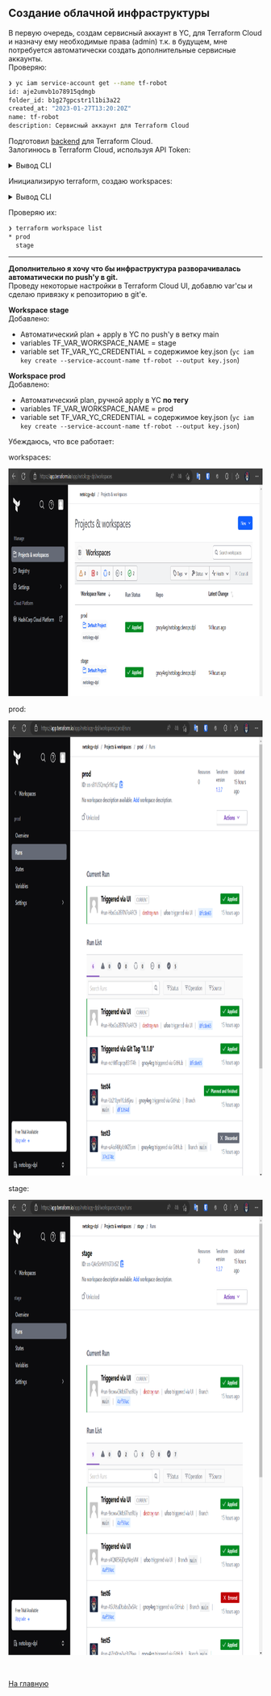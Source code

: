 ## Создание облачной инфраструктуры

В первую очередь, создам сервисный аккаунт в YC, для Terraform Cloud и назначу ему необходимые права (admin) т.к. в будущем, мне потребуется автоматически создать дополнительные сервисные аккаунты.  
Проверяю:  
```bash
❯ yc iam service-account get --name tf-robot
id: aje2umvb1o78915qdmgb
folder_id: b1g27gpcstr1l1bi3a22
created_at: "2023-01-27T13:20:20Z"
name: tf-robot
description: Сервисный аккаунт для Terraform Cloud
```

Подготовил [backend](../terraform/provider.tf) для Terraform Cloud.  
Залогинюсь в Terraform Cloud, используя API Token:

<details>
    <summary>Вывод CLI</summary>
    
```bash
❯ terraform login
Terraform will request an API token for app.terraform.io using your browser.

If login is successful, Terraform will store the token in plain text in
the following file for use by subsequent commands:
    /home/schipyshev/.terraform.d/credentials.tfrc.json

Do you want to proceed?
  Only 'yes' will be accepted to confirm.

  Enter a value: yes


---------------------------------------------------------------------------------

/usr/bin/x-www-browser: line 108: /c/Windows/System32/reg.exe: No such file or directory
/usr/bin/x-www-browser: line 98: /c/Windows/System32/chcp.com: No such file or directory
/usr/bin/x-www-browser: line 103: /c/Windows/System32/WindowsPowerShell/v1.0/powershell.exe: No such file or directory
/usr/bin/x-www-browser: line 98: /c/Windows/System32/chcp.com: No such file or directory
/usr/bin/xdg-open: 869: firefox: not found
/usr/bin/xdg-open: 869: iceweasel: not found
/usr/bin/xdg-open: 869: seamonkey: not found
/usr/bin/xdg-open: 869: mozilla: not found
/usr/bin/xdg-open: 869: epiphany: not found
/usr/bin/xdg-open: 869: konqueror: not found
/usr/bin/xdg-open: 869: chromium: not found
/usr/bin/xdg-open: 869: chromium-browser: not found
/usr/bin/xdg-open: 869: google-chrome: not found
/usr/bin/www-browser: line 108: /c/Windows/System32/reg.exe: No such file or directory
/usr/bin/www-browser: line 98: /c/Windows/System32/chcp.com: No such file or directory
/usr/bin/www-browser: line 103: /c/Windows/System32/WindowsPowerShell/v1.0/powershell.exe: No such file or directory
/usr/bin/www-browser: line 98: /c/Windows/System32/chcp.com: No such file or directory
/usr/bin/xdg-open: 869: links2: not found
/usr/bin/xdg-open: 869: elinks: not found
/usr/bin/xdg-open: 869: links: not found
/usr/bin/xdg-open: 869: lynx: not found
/usr/bin/xdg-open: 869: w3m: not found
xdg-open: no method available for opening 'https://app.terraform.io/app/settings/tokens?source=terraform-login'
Open the following URL to access the tokens page for app.terraform.io:
    https://app.terraform.io/app/settings/tokens?source=terraform-login


---------------------------------------------------------------------------------

Generate a token using your browser, and copy-paste it into this prompt.

Terraform will store the token in plain text in the following file
for use by subsequent commands:
    /home/schipyshev/.terraform.d/credentials.tfrc.json

Token for app.terraform.io:
  Enter a value:


Retrieved token for user api-org-netology-dpl-fuT7KpsJFX


---------------------------------------------------------------------------------

                                          -
                                          -----                           -
                                          ---------                      --
                                          ---------  -                -----
                                           ---------  ------        -------
                                             -------  ---------  ----------
                                                ----  ---------- ----------
                                                  --  ---------- ----------
   Welcome to Terraform Cloud!                     -  ---------- -------
                                                      ---  ----- ---
   Documentation: terraform.io/docs/cloud             --------   -
                                                      ----------
                                                      ----------
                                                       ---------
                                                           -----
                                                               -


   New to TFC? Follow these steps to instantly apply an example configuration:

   $ git clone https://github.com/hashicorp/tfc-getting-started.git
   $ cd tfc-getting-started
   $ scripts/setup.sh
```


</details>


Инициализирую terraform, создаю workspaces:

<details>
    <summary>Вывод CLI</summary>

```bash
❯ terraform init

Initializing Terraform Cloud...

No workspaces found.

  There are no workspaces with the configured tags (netology-dpl)
  in your Terraform Cloud organization. To finish initializing, Terraform needs at
  least one workspace available.

  Terraform can create a properly tagged workspace for you now. Please enter a
  name to create a new Terraform Cloud workspace.

  Enter a value: stage


Initializing provider plugins...
- Finding latest version of yandex-cloud/yandex...
- Installing yandex-cloud/yandex v0.84.0...
- Installed yandex-cloud/yandex v0.84.0 (self-signed, key ID E40F590B50BB8E40)

Partner and community providers are signed by their developers.
If you'd like to know more about provider signing, you can read about it here:
https://www.terraform.io/docs/cli/plugins/signing.html

Terraform has created a lock file .terraform.lock.hcl to record the provider
selections it made above. Include this file in your version control repository
so that Terraform can guarantee to make the same selections by default when
you run "terraform init" in the future.

Terraform Cloud has been successfully initialized!

You may now begin working with Terraform Cloud. Try running "terraform plan" to
see any changes that are required for your infrastructure.

If you ever set or change modules or Terraform Settings, run "terraform init"
again to reinitialize your working directory.
❯ terraform workspace new prod
Created and switched to workspace "prod"!

You're now on a new, empty workspace. Workspaces isolate their state,
so if you run "terraform plan" Terraform will not see any existing state
for this configuration.
```

</details>

Проверяю их:
```bash
❯ terraform workspace list
* prod
  stage
```
---

**Дополнительно я хочу что бы инфраструктура разворачивалась автоматически по push'у в git.**   
Проведу некоторые настройки в Terraform Cloud UI, добавлю var'сы и сделаю привязку к репозиторию в git'е.  

**Workspace stage**  
Добавлено:    
- Автоматический plan + apply в YC по push'у в ветку main
- variables TF_VAR_WORKSPACE_NAME = stage
- variable set TF_VAR_YC_CREDENTIAL = содержимое key.json (`yc iam key create --service-account-name tf-robot --output key.json`)

**Workspace prod**  
Добавлено:    
- Автоматический plan, ручной apply в YC **по тегу**
- variables TF_VAR_WORKSPACE_NAME = prod
- variable set TF_VAR_YC_CREDENTIAL = содержимое key.json (`yc iam key create --service-account-name tf-robot --output key.json`)

Убеждаюсь, что все работает:  

workspaces:
<p align="left">
  <img width="1000" height="450" src="./img/proj-workspace.png">
</p> 

prod:  
<p align="left">
  <img width="1000" height="900" src="./img/prod-apply-runs.png">
</p> 

stage:
<p align="left">
  <img width="1000" height="900" src="./img/stage-apply-runs.png">
</p> 


<br>


[На главную](../README.md)